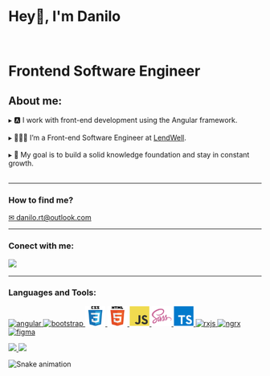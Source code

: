 <h1 align="left">Hey👋, I'm Danilo</h1> <br />
<h1 align="left">Frontend Software Engineer</h1>

<h2 align="left">About me:</h2>
▸ 🅰️ I work with front-end development using the Angular framework. <br/> <br/>
▸ 👨🏽‍💻 I’m a Front-end Software Engineer at <a href="https://lendwell.ie/" target="_blank">LendWell</a>. <br/> <br/>
▸ 🧠 My goal is to build a solid knowledge foundation and stay in constant growth. <br/> <br/>

<hr/>

<h3>How to find me?</h3>
<a href="mailto:danilo.rt@outlook.com">✉︎ danilo.rt@outlook.com</a> <br/>

<hr/>

<h3 align="left">Conect with me:</h3>
<div align="left">
  <a href="https://www.linkedin.com/in/danilorodriguesteixeira/" target="_blank"><img src="https://img.shields.io/badge/-LinkedIn-%230077B5?style=for-the-badge&logo=linkedin&logoColor=white" target="_blank"></a> 
</div>

<hr/>

<h3 align="left">Languages and Tools:</h3>
<p align="left"> 
  <a href="https://angular.io" target="_blank" rel="noreferrer"> 
    <img src="https://angular.io/assets/images/logos/angular/angular.svg" alt="angular" width="40" height="40"/> 
  </a> 
  <a href="https://getbootstrap.com" target="_blank" rel="noreferrer">
    <img src="https://cdn.jsdelivr.net/gh/devicons/devicon@latest/icons/bootstrap/bootstrap-original-wordmark.svg"  alt="bootstrap" width="40" height="35"  />
  </a> 
  <a href="https://www.w3schools.com/css/" target="_blank" rel="noreferrer"> 
    <img src="https://raw.githubusercontent.com/devicons/devicon/master/icons/css3/css3-original-wordmark.svg" alt="css3" width="40" height="40"/> 
  </a> 
  <a href="https://www.w3.org/html/" target="_blank" rel="noreferrer"> 
    <img src="https://raw.githubusercontent.com/devicons/devicon/master/icons/html5/html5-original-wordmark.svg" alt="html5" width="40" height="40"/> 
  </a> 
  <a href="https://developer.mozilla.org/en-US/docs/Web/JavaScript" target="_blank" rel="noreferrer"> 
    <img src="https://raw.githubusercontent.com/devicons/devicon/master/icons/javascript/javascript-original.svg" alt="javascript" width="40" height="40"/> 
  </a> 
  <a href="https://sass-lang.com" target="_blank" rel="noreferrer"> 
    <img src="https://raw.githubusercontent.com/devicons/devicon/master/icons/sass/sass-original.svg" alt="sass" width="40" height="40"/> 
  </a> 
  <a href="https://www.typescriptlang.org/" target="_blank" rel="noreferrer"> 
    <img src="https://raw.githubusercontent.com/devicons/devicon/master/icons/typescript/typescript-original.svg" alt="typescript" width="40" height="40"/> 
  </a> 
  <a href="https://rxjs.dev/api" target="_blank" rel="noreferrer"> 
    <img src="https://cdn.jsdelivr.net/gh/devicons/devicon@latest/icons/rxjs/rxjs-original.svg" alt="rxjs" width="40" height="40"/>
  </a> 
  <a href="https://ngrx.io/" target="_blank" rel="noreferrer"> 
    <img src="https://cdn.jsdelivr.net/gh/devicons/devicon@latest/icons/ngrx/ngrx-original.svg" alt="ngrx" width="40" height="40" />
  </a> 
  <a href="[https://ngrx.io/](https://www.figma.com/)" target="_blank" rel="noreferrer"> 
    <img src="https://cdn.jsdelivr.net/gh/devicons/devicon@latest/icons/figma/figma-original.svg" alt="figma" width="40" height="40" />
  </a> 
</p>

<div align="left">
  <a href="https://github.com/daniloteixeira">
    <img height="150em" src="https://github-readme-stats.vercel.app/api?username=daniloteixeira&count_private=true&include_all_commits=true&show_icons=true&theme=dracula&hide_border=false&show_owner=true"/>
    <img height="150em" src="https://github-readme-stats.vercel.app/api/top-langs/?username=daniloteixeira&theme=dracula&hide_border=false&&layout=compact"/>
  </a>
</div>

<div align="left">
  
  ![Snake animation](https://github.com/danielbped/danielbped/blob/output/github-contribution-grid-snake.svg)
  
</div>
